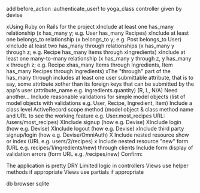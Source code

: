 add before_action :authenticate_user! to yoga_class controller given by devise

xUsing Ruby on Rails for the project
xInclude at least one has_many relationship (x has_many y; e.g. User has_many Recipes)
xInclude at least one belongs_to relationship (x belongs_to y; e.g. Post belongs_to User)
xInclude at least two has_many through relationships (x has_many y through z; e.g. Recipe has_many Items through xIngredients)
xInclude at least one many-to-many relationship (x has_many y through z, y has_many x through z; e.g. Recipe xhas_many Items through Ingredients, Item has_many Recipes through Ingredients)
xThe "through" part of the has_many through includes at least one user submittable attribute, that is to say, some attribute xother than its foreign keys that can be submitted by the app's user (attribute_name e.g. ingredients.quantity) (R, L, N/A) Need another...
Include reasonable validations for simple model objects (list of model objects with validations e.g. User, Recipe, Ingredient, Item)
Include a class level ActiveRecord scope method (model object & class method name and URL to see the working feature e.g. User.most_recipes URL: /users/most_recipes)
 XInclude signup (how e.g. Devise)
 XInclude login (how e.g. Devise)
 XInclude logout (how e.g. Devise)
 xInclude third party signup/login (how e.g. Devise/OmniAuth)
X Include nested resource show or index (URL e.g. users/2/recipes)
x Include nested resource "new" form (URL e.g. recipes/1/ingredients/new) through clients
Include form display of validation errors (form URL e.g. /recipes/new)
Confirm:

The application is pretty DRY
Limited logic in controllers
Views use helper methods if appropriate
Views use partials if appropriate

db browser sqlite
